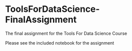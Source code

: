 # ToolsForDataScience-FinalAssignment
The final assignment for the Tools For Data Science Course

Please see the included notebook for the assignment
